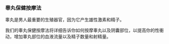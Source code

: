 ### 睾丸保健按摩法
睾丸是男人最重要的生殖器官，因为它产生雄性激素和精子。

我们的睾丸保健按摩法将详细告诉你如何按摩睾丸以及阴囊部位，以提高你的性衝动，增加睾丸部位的血液流量以及精子数量和射精量。
